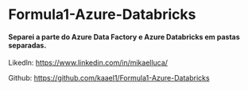 # Formula1-Azure-Databricks

#### Separei a parte do Azure Data Factory e Azure Databricks em pastas separadas.

Likedln: https://www.linkedin.com/in/mikaelluca/

Github: https://github.com/kaael1/Formula1-Azure-Databricks